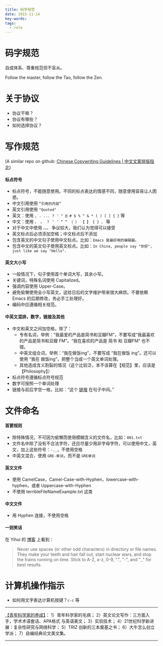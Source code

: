 ```yaml
---
title: 码字规范
date: 2015-11-14
key-words:
tags:
  - rule
---
```


码字规范
========

自成体系、尊重规范但不盲从。

Follow the master, follow the Tao, follow the Zen.


关于协议
========

* 协议干嘛？
* 协议有哪些？
* 如何选择协议？


写作规范
========

(A similar repo on github: [Chinese Copywriting Guidelines | 中文文案排版指北][chinese-copywriting-guidelines])


[chinese-copywriting-guidelines]: https://github.com/sparanoid/chinese-copywriting-guidelines



#### 标点符号

* 标点符号，不能随意使用。不同的标点表达的情感不同，随意使用容易让人困惑。
* 中文引用使用 `“引用的内容”`
* 英文引用使用 `"Quoted"`
* 英文：使用 `, . ... ? ' " @ # $ % ^ & * ( ) [ ] { }` 等
* 中文：使用 `， 。 ？ ‘ ’ “ ” （ ） 【 】 { } 、` 等
* 对于中文中使用 `。。。` 争议较大，我们认为觉得可以接受
* 英文标点后必须添加空格；中文标点后不添加
* 包含英文的中文句子使用中文标点。比如：`Emacs 是最好用的编辑器。`
* 包含中文的英文句子使用英文标点。比如：`In China, people say "你好", just like we say "Hello".`


#### 英文大小写

* 一般情况下，句子使用首个单词大写，其余小写。
* 关键词，特殊名词使用 Capitalized。
* 强调内容使用 Upper-Case。
* 避免偷懒使用全小写英文，这给日后的文字维护带来很大麻烦。不要依赖 Emacs 的后期修改，务必手工处理好。
* 编码中应遵循相关规范。


#### 中英文混排，数字，链接及其他

* 中文和英文之间加空格，除了：
    * 专有名词，举例：“我最爱的产品是简书和豆瓣FM”，不要写成“我最喜欢的产品是简书和豆瓣 FM”。“我在喜欢的产品是 简书 和 豆瓣FM” 也不错。
    * 中英文组合词，举例：“我在做饭ing”，不要写成 “我在做饭 ing”。还可以使用 “我在 做饭ing”，把整个当成一个英文单词处理。
    * 其他造成含义割裂的情况（这个比较泛，本不该算在【规范】里，应该是【Philosophy】）
* 标点符号遵循标点符号规范
* 数字可按照一个单词处理
* 链接与前后字空一格，比如：“这个 [链接][link-to] 在句子中间。”


[link-to]: http://jianshu.io

文件命名
========





#### 首要规则

* 除特殊情况，不可因为偷懒而使用模糊含义的文件名，比如：`001.txt`
* 文件名中除了没有不合法字符，还应尽量少用非字母字符，可以使用中文，英文，加上这些符号：`-._`，不使用空格
* 中英文混合，使用 `GRE-单词`，而不是 `GRE单词`




#### 英文文件

* 使用 CamelCase，Camel-Case-with-Hyphen，lowercase-with-hyphen，或者 Uppercase-with-Hyphen
* 不使用 terribleFileNameExample.txt 这类




#### 中文文件

* 用 Hyphen 连接，不使用空格



#### 一则笑话

在 Yihui 的 [博客][path-joke] 上看到：

> Never use spaces (or other odd characters) in directory or file names.
> They make your teeth and hair fall out, start nuclear wars, and stop the trains running on time.
> Stick to A-Z, a-z, 0-9, ".", "-", and "_" for best results.


[path-joke]: http://yihui.name/cn/2011/06/spaces-in-latex-path-names/


计算机操作指示
==============


* 如何用文字表达计算机按键？`c-c` 等


---

[【青年科学家的养成】][yangzhipin-weibo-youth-scientist]：
1）青年科学家的毛病；
2）英文论文写作：三方面入手，学术术语套话、APA格式 与英语美文；
3）实验技术；
4）21世纪科学新进展：复杂性研究与网络科学；
5）TRIZ 创新的三本奠基之书；
6）大牛怎么创立学派；
7）自编经典论文美文集。

[yangzhipin-weibo-youth-scientist]: http://weibo.com/2074315842/BdpGxo2AU



---


